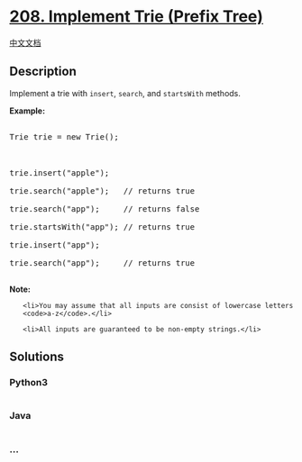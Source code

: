 # [208. Implement Trie (Prefix Tree)](https://leetcode.com/problems/implement-trie-prefix-tree)

[中文文档](/solution/0200-0299/0208.Implement%20Trie%20(Prefix%20Tree)/README.md)

## Description
<p>Implement a trie with <code>insert</code>, <code>search</code>, and <code>startsWith</code> methods.</p>



<p><b>Example:</b></p>



<pre>

Trie trie = new Trie();



trie.insert(&quot;apple&quot;);

trie.search(&quot;apple&quot;);   // returns true

trie.search(&quot;app&quot;);     // returns false

trie.startsWith(&quot;app&quot;); // returns true

trie.insert(&quot;app&quot;);   

trie.search(&quot;app&quot;);     // returns true

</pre>



<p><b>Note:</b></p>



<ul>

	<li>You may assume that all inputs are consist of lowercase letters <code>a-z</code>.</li>

	<li>All inputs are guaranteed to be non-empty strings.</li>

</ul>




## Solutions


<!-- tabs:start -->

### **Python3**

```python

```

### **Java**

```java

```

### **...**
```

```

<!-- tabs:end -->